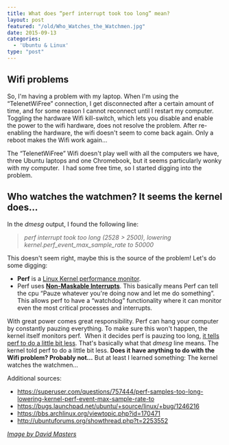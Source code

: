 ```yaml
---
title: What does “perf interrupt took too long” mean?
layout: post
featured: "/old/Who_Watches_the_Watchmen.jpg"
date: 2015-09-13
categories:
  - 'Ubuntu & Linux'
type: "post"
---
```


## Wifi problems

So, I'm having a problem with my laptop. When I'm using the &#8220;TelenetWiFree&#8221; connection, I get disconnected after a certain amount of time, and for some reason I cannot reconnect until I restart my computer. Toggling the hardware Wifi kill-switch, which lets you disable and enable the power to the wifi hardware, does not resolve the problem. After re-enabling the hardware, the wifi doesn't seem to come back again. Only a reboot makes the Wifi work again&#8230;

The &#8220;TelenetWiFree&#8221; Wifi doesn't play well with all the computers we have, three Ubuntu laptops and one Chromebook, but it seems particularly wonky with my computer.  I had some free time, so I started digging into the problem.

## Who watches the watchmen? It seems the kernel does&#8230;

In the _dmesg_ output, I found the following line:

> _perf interrupt took too long (2528 > 2500), lowering kernel.perf\_event\_max\_sample\_rate to 50000_

This doesn't seem right, maybe this is the source of the problem! Let's do some digging:

* **Perf** is a [Linux Kernel performance monitor][1].
* Perf uses **[Non-Maskable Interrupts][2]**. This basically means Perf can tell the cpu &#8220;Pauze whatever you're doing now and let me do something&#8221;. This allows perf to have a &#8220;watchdog&#8221; functionality where it can monitor even the most critical processes and interrupts.

With great power comes great responsibility. Perf can hang your computer by constantly pauzing everything. To make sure this won't happen, the kernel itself monitors perf.  When it decides perf is pauzing too long, [it tells perf to do a little bit less][3]. That's basically what that _dmesg_ line means. The kernel told perf to do a little bit less. **Does it have anything to do with the Wifi problem? Probably not&#8230;** But at least I learned something: The kernel watches the watchmen&#8230;

Additional sources:

* <https://superuser.com/questions/757444/perf-samples-too-long-lowering-kernel-perf-event-max-sample-rate-to>
* <https://bugs.launchpad.net/ubuntu/+source/linux/+bug/1246216>
* <https://bbs.archlinux.org/viewtopic.php?id=170471>
* <http://ubuntuforums.org/showthread.php?t=2253552>

 [1]: https://en.wikipedia.org/wiki/Perf_(Linux)
 [2]: http://x86vmm.blogspot.nl/2005/10/linux-nmis-on-intel-64-bit-hardware.html
 [3]: https://lkml.org/lkml/2013/5/29/640

*[Image by David Masters](https://en.wikipedia.org/wiki/File:Who_Watches_the_Watchmen.jpg)*
